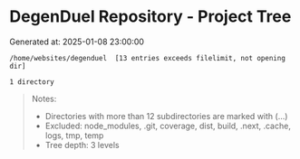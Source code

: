 # DegenDuel Repository - Project Tree
Generated at: 2025-01-08 23:00:00

```
/home/websites/degenduel  [13 entries exceeds filelimit, not opening dir]

1 directory
```

> Notes:
> - Directories with more than 12 subdirectories are marked with (...)
> - Excluded: node_modules, .git, coverage, dist, build, .next, .cache, logs, tmp, temp
> - Tree depth: 3 levels
